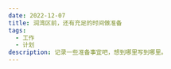 ```yaml
---
date: 2022-12-07
title: 润湾区前，还有充足的时间做准备
tags:
  - 工作
  - 计划
description: 记录一些准备事宜吧，想到哪里写到哪里。
---
```

